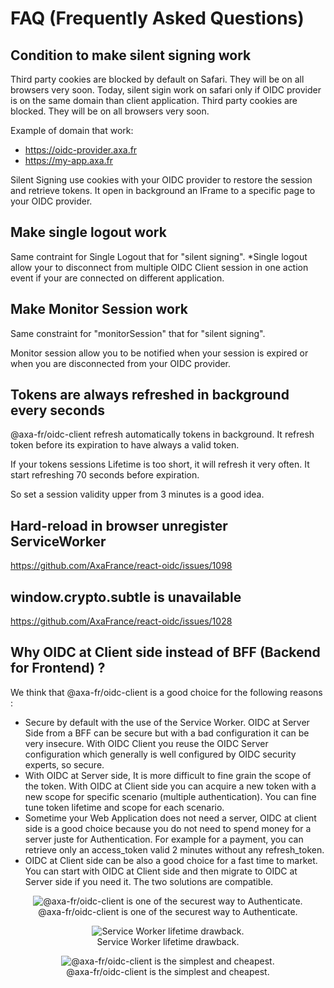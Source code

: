 ﻿
# FAQ (Frequently Asked Questions)

## Condition to make silent signing work 

Third party cookies are blocked by default on Safari. 
They will be on all browsers very soon.
Today, silent sigin work on safari only if OIDC provider is on the same domain than client application. 
Third party cookies are blocked. They will be on all browsers very soon.

Example of domain that work:
- https://oidc-provider.axa.fr
- https://my-app.axa.fr

Silent Signing use cookies with your OIDC provider to restore the session and retrieve tokens.
It open in background an IFrame to a specific page to your OIDC provider.

## Make single logout work

Same contraint for Single Logout that for "silent signing".
*Single logout allow your to disconnect from multiple OIDC Client session in one action event if your are connected on different application.

## Make Monitor Session work

Same constraint for "monitorSession" that for "silent signing".

Monitor session allow you to be notified when your session is expired or when you are disconnected from your OIDC provider.

## Tokens are always refreshed in background every seconds

@axa-fr/oidc-client refresh automatically tokens in  background.
It refresh token before its expiration to have always a valid token.

If your tokens sessions Lifetime is too short, it will refresh it very often.
It start refreshing 70 seconds before expiration.

So set a session validity upper from 3 minutes is a good idea.

## Hard-reload in browser unregister ServiceWorker
https://github.com/AxaFrance/react-oidc/issues/1098

## window.crypto.subtle is unavailable
https://github.com/AxaFrance/react-oidc/issues/1028

## Why OIDC at Client side instead of BFF (Backend for Frontend) ?

We think that @axa-fr/oidc-client is a good choice for the following reasons :
- Secure by default with the use of the Service Worker. OIDC at Server Side from a BFF can be secure but with a bad configuration it can be very insecure. With OIDC Client you reuse the OIDC Server configuration which generally is well configured by OIDC security experts, so secure.
- With OIDC at Server side, It is more difficult to fine grain the scope of the token. With OIDC at Client side you can acquire a new token with a new scope for specific scenario (multiple authentication). You can fine tune token lifetime and scope for each scenario.
- Sometime your Web Application does not need a server, OIDC at client side is a good choice because you do not need to spend money for a server juste for Authentication. For example for a payment, you can retrieve only an access_token valid 2 minutes without any refresh_token.
- OIDC at Client side can be also a good choice for a fast time to market. You can start with OIDC at Client side and then migrate to OIDC at Server side if you need it. The two solutions are compatible.

<p align="center">
    <img src="./docs/img/react-oidc-secure.PNG"
     alt="@axa-fr/oidc-client is one of the securest way to Authenticate."
      />
  <br>
  @axa-fr/oidc-client is one of the securest way to Authenticate.
</p>

<p align="center">
    <img src="./docs/img/react-oidc-lifetime.PNG"
     alt="Service Worker lifetime drawback. "
      />
  <br>
  Service Worker lifetime drawback.
</p>

<p align="center">
    <img src="./docs/img/react-oidc-cost.PNG"
     alt="@axa-fr/oidc-client is the simplest and cheapest."
      />
  <br>
  @axa-fr/oidc-client is the simplest and cheapest.
</p>